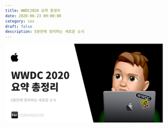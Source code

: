 ```yaml
---
title: WWDC2020 요약 총정리
date: 2020-06-23 09:00:00
category: ios
draft: false
description: 5분만에 정리하는 새로운 소식
---
```



<img src="../../assets/2020-06-23/og.png">